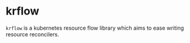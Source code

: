 # krflow

`krflow` is a kubernetes resource flow library which aims to ease writing resource reconcilers.